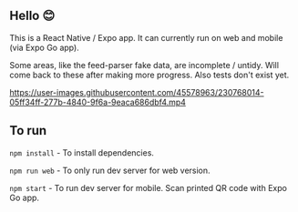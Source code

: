 ## Hello 😊

This is a React Native / Expo app. It can currently run on web and mobile (via Expo Go app).

Some areas, like the feed-parser fake data, are incomplete / untidy. Will come back to these after making more progress. Also tests don't exist yet.

https://user-images.githubusercontent.com/45578963/230768014-05ff34ff-277b-4840-9f6a-9eaca686dbf4.mp4

## To run

`npm install` - To install dependencies.

`npm run web` - To only run dev server for web version.

`npm start` - To run dev server for mobile. Scan printed QR code with Expo Go app.
